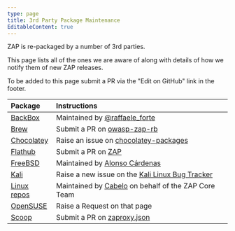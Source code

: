 ```yaml
---
type: page
title: 3rd Party Package Maintenance
EditableContent: true
---
```


ZAP is re-packaged by a number of 3rd parties.

This page lists all of the ones we are aware of along with details of how we notify them of new ZAP releases.

To be added to this page submit a PR via the "Edit on GitHub" link in the footer.

| Package                                                                                            | Instructions                                                                                              |
|:---------------------------------------------------------------------------------------------------|:-------------------------------------------------------------------------------------------------------------|
| [BackBox](https://www.backbox.org/)                                                                | Maintained by [@raffaele_forte](https://twitter.com/raffaele_forte)                                       |
| [Brew](https://formulae.brew.sh/cask/owasp-zap)                                                    | Submit a PR on [owasp-zap-rb](https://github.com/Homebrew/homebrew-cask/blob/master/Casks/owasp-zap.rb) |
| [Chocolatey](https://community.chocolatey.org/packages/zap)                                        | Raise an issue on [chocolatey-packages](https://github.com/jtcmedia/chocolatey-packages)                 |
| [Flathub](https://flathub.org/apps/details/org.zaproxy.ZAP)                                        | Submit a PR on [ZAP](https://github.com/flathub/org.zaproxy.ZAP)                                          |
| [FreeBSD](https://www.freshports.org/security/zaproxy/)                                            | Maintained by [Alonso Cárdenas](mailto:acm@FreeBSD.org)                                          |
| [Kali](https://www.kali.org/tools/zaproxy/)                                                        | Raise a new issue on the [Kali Linux Bug Tracker](https://bugs.kali.org/my_view_page.php)                  |
| [Linux repos](https://software.opensuse.org/download.html?project=home%3Acabelo&package=owasp-zap) | Maintained by [Cabelo](https://en.opensuse.org/User:Cabelo) on behalf of the ZAP Core Team       |
| [OpenSUSE](https://build.opensuse.org/package/show/security/owasp-zap)                             | Raise a Request on that page            |
| [Scoop](https://github.com/lukesampson/scoop-extras/blob/master/bucket/zaproxy.json)               | Submit a PR on [zaproxy.json](https://github.com/ScoopInstaller/Extras/blob/master/bucket/zaproxy.json) |
